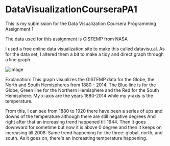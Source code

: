 # DataVisualizationCourseraPA1

This is my submission for the Data Visualization Coursera Programming Assignment 1

The data used for this assignment is GISTEMP from NASA

I used a free online data visualization site to make this called datavisu.al.
As for the data set, I altered them a bit to make a tidy and direct graph through a line graph

![image](https://user-images.githubusercontent.com/44563893/94100162-723a6800-fe5f-11ea-9346-00ee66bcec4e.png)

Explanation:
This graph visualizes the GISTEMP data for the Globe, the North and South Hemispheres from 1880 - 2014.
The Blue line is for the Globe, Green line for the Northern Hemisphere and the Red for the South Hemisphere.
My x-axis are the years 1880-2014 while my y-axis is the temperature.

From this, I can see from 1880 to 1920 there have been a series of ups and downs of the temperature although there are still negative degrees
And right after that an increasing trend happened till 1944. Then it goes downward for sometime but now it is above 0 degree
and then it keeps on increasing till 2008.
Same trend happening for the three: global, north, and south. 
As it goes on, there's an increasting temperature happening.
